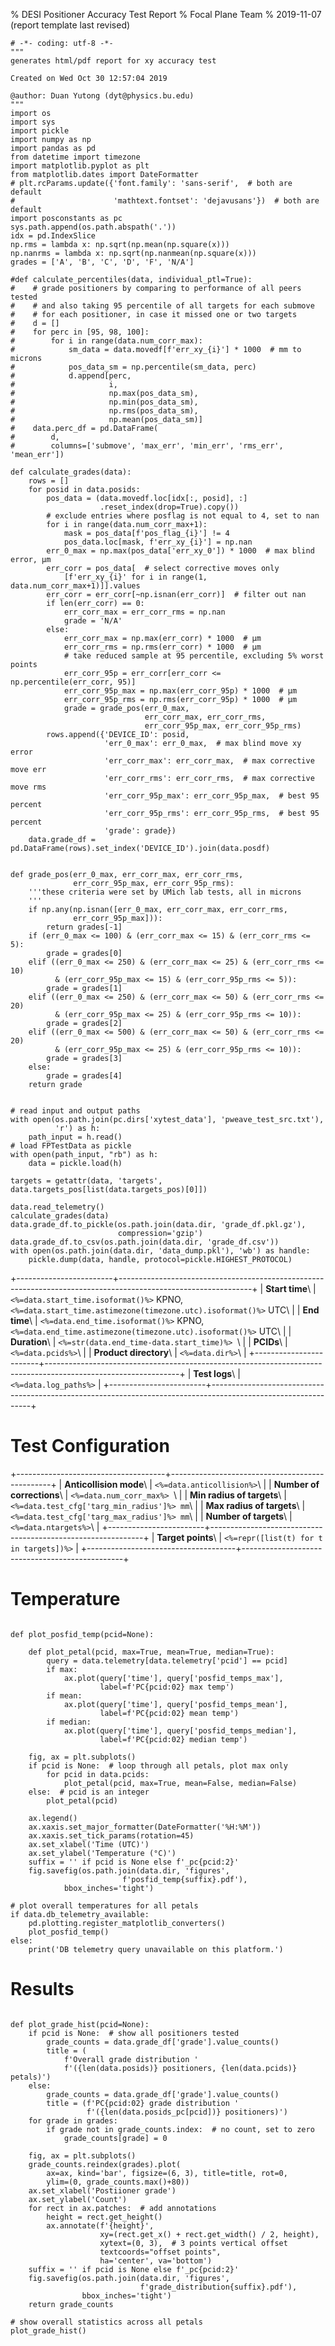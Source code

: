 % DESI Positioner Accuracy Test Report
% Focal Plane Team
% 2019-11-07 (report template last revised)

```python, echo=False, results='hidden'
# -*- coding: utf-8 -*-
"""
generates html/pdf report for xy accuracy test

Created on Wed Oct 30 12:57:04 2019

@author: Duan Yutong (dyt@physics.bu.edu)
"""
import os
import sys
import pickle
import numpy as np
import pandas as pd
from datetime import timezone
import matplotlib.pyplot as plt
from matplotlib.dates import DateFormatter
# plt.rcParams.update({'font.family': 'sans-serif',  # both are default
#                      'mathtext.fontset': 'dejavusans'})  # both are default
import posconstants as pc
sys.path.append(os.path.abspath('.'))
idx = pd.IndexSlice
np.rms = lambda x: np.sqrt(np.mean(np.square(x)))
np.nanrms = lambda x: np.sqrt(np.nanmean(np.square(x)))
grades = ['A', 'B', 'C', 'D', 'F', 'N/A']

#def calculate_percentiles(data, individual_ptl=True):
#    # grade positioners by comparing to performance of all peers tested
#    # and also taking 95 percentile of all targets for each submove
#    # for each positioner, in case it missed one or two targets
#    d = []
#    for perc in [95, 98, 100]:
#        for i in range(data.num_corr_max):
#            sm_data = data.movedf[f'err_xy_{i}'] * 1000  # mm to microns
#            pos_data_sm = np.percentile(sm_data, perc)
#            d.append[perc,
#                     i,
#                     np.max(pos_data_sm),
#                     np.min(pos_data_sm),
#                     np.rms(pos_data_sm),
#                     np.mean(pos_data_sm)]
#    data.perc_df = pd.DataFrame(
#        d,
#        columns=['submove', 'max_err', 'min_err', 'rms_err', 'mean_err'])

def calculate_grades(data):
    rows = []
    for posid in data.posids:
        pos_data = (data.movedf.loc[idx[:, posid], :]
                    .reset_index(drop=True).copy())
        # exclude entries where posflag is not equal to 4, set to nan
        for i in range(data.num_corr_max+1):
            mask = pos_data[f'pos_flag_{i}'] != 4
            pos_data.loc[mask, f'err_xy_{i}'] = np.nan
        err_0_max = np.max(pos_data['err_xy_0']) * 1000  # max blind error, μm
        err_corr = pos_data[  # select corrective moves only
            [f'err_xy_{i}' for i in range(1, data.num_corr_max+1)]].values
        err_corr = err_corr[~np.isnan(err_corr)]  # filter out nan
        if len(err_corr) == 0:
            err_corr_max = err_corr_rms = np.nan
            grade = 'N/A'
        else:
            err_corr_max = np.max(err_corr) * 1000  # μm
            err_corr_rms = np.rms(err_corr) * 1000  # μm
            # take reduced sample at 95 percentile, excluding 5% worst points
            err_corr_95p = err_corr[err_corr <= np.percentile(err_corr, 95)]
            err_corr_95p_max = np.max(err_corr_95p) * 1000  # μm
            err_corr_95p_rms = np.rms(err_corr_95p) * 1000  # μm
            grade = grade_pos(err_0_max,
                              err_corr_max, err_corr_rms,
                              err_corr_95p_max, err_corr_95p_rms)
        rows.append({'DEVICE_ID': posid,
                     'err_0_max': err_0_max,  # max blind move xy error
                     'err_corr_max': err_corr_max,  # max corrective move err
                     'err_corr_rms': err_corr_rms,  # max corrective move rms
                     'err_corr_95p_max': err_corr_95p_max,  # best 95 percent
                     'err_corr_95p_rms': err_corr_95p_rms,  # best 95 percent
                     'grade': grade})
    data.grade_df = pd.DataFrame(rows).set_index('DEVICE_ID').join(data.posdf)


def grade_pos(err_0_max, err_corr_max, err_corr_rms,
              err_corr_95p_max, err_corr_95p_rms):
    '''these criteria were set by UMich lab tests, all in microns
    '''
    if np.any(np.isnan([err_0_max, err_corr_max, err_corr_rms,
              err_corr_95p_max])):
        return grades[-1]
    if (err_0_max <= 100) & (err_corr_max <= 15) & (err_corr_rms <= 5):
        grade = grades[0]
    elif ((err_0_max <= 250) & (err_corr_max <= 25) & (err_corr_rms <= 10)
          & (err_corr_95p_max <= 15) & (err_corr_95p_rms <= 5)):
        grade = grades[1]
    elif ((err_0_max <= 250) & (err_corr_max <= 50) & (err_corr_rms <= 20)
          & (err_corr_95p_max <= 25) & (err_corr_95p_rms <= 10)):
        grade = grades[2]
    elif ((err_0_max <= 500) & (err_corr_max <= 50) & (err_corr_rms <= 20)
          & (err_corr_95p_max <= 25) & (err_corr_95p_rms <= 10)):
        grade = grades[3]
    else:
        grade = grades[4]
    return grade


# read input and output paths
with open(os.path.join(pc.dirs['xytest_data'], 'pweave_test_src.txt'),
          'r') as h:
    path_input = h.read()
# load FPTestData as pickle
with open(path_input, "rb") as h:
    data = pickle.load(h)

targets = getattr(data, 'targets', data.targets_pos[list(data.targets_pos)[0]])

data.read_telemetry()
calculate_grades(data)
data.grade_df.to_pickle(os.path.join(data.dir, 'grade_df.pkl.gz'),
                        compression='gzip')
data.grade_df.to_csv(os.path.join(data.dir, 'grade_df.csv'))
with open(os.path.join(data.dir, 'data_dump.pkl'), 'wb') as handle:
    pickle.dump(data, handle, protocol=pickle.HIGHEST_PROTOCOL)

```

+------------------------+---------------------------------------------------------------------------------------------------------------+
| **Start time**\        | ``<%=data.start_time.isoformat()%>`` KPNO, ``<%=data.start_time.astimezone(timezone.utc).isoformat()%>`` UTC\ |
| **End time**\          | ``<%=data.end_time.isoformat()%>`` KPNO, ``<%=data.end_time.astimezone(timezone.utc).isoformat()%>`` UTC\     |
| **Duration**\          | ``<%=str(data.end_time-data.start_time)%> ``\                                                                 |
| **PCIDs**\             | ``<%=data.pcids%>``\                                                                                         |
| **Product directory**\ | ``<%=data.dir%>``\                                                                                            |
+------------------------+---------------------------------------------------------------------------------------------------------------+
| **Test logs**\         | ``<%=data.log_paths%>``                                                                                       |
+------------------------+---------------------------------------------------------------------------------------------------------------+

# Test Configuration

+-------------------------------------+------------------------------------------------+
| **Anticollision mode**\             | ``<%=data.anticollision%>``\                   |
| **Number of corrections**\          | ``<%=data.num_corr_max%> ``\                   |
| **Min radius of targets**\          | ``<%=data.test_cfg['targ_min_radius']%> mm``\  |
| **Max radius of targets**\          | ``<%=data.test_cfg['targ_max_radius']%> mm``\  |
| **Number of targets**\              | ``<%=data.ntargets%>``\                        |
+------------------------+-------------------------------------------------------------+
| **Target points**\                  | ``<%=repr([list(t) for t in targets])%>`` |
+-------------------------------------+------------------------------------------------+

# Temperature

```python, echo=False, results='raw'

def plot_posfid_temp(pcid=None):

    def plot_petal(pcid, max=True, mean=True, median=True):
        query = data.telemetry[data.telemetry['pcid'] == pcid]
        if max:
            ax.plot(query['time'], query['posfid_temps_max'],
                    label=f'PC{pcid:02} max temp')
        if mean:
            ax.plot(query['time'], query['posfid_temps_mean'],
                    label=f'PC{pcid:02} mean temp')
        if median:
            ax.plot(query['time'], query['posfid_temps_median'],
                    label=f'PC{pcid:02} median temp')

    fig, ax = plt.subplots()
    if pcid is None:  # loop through all petals, plot max only
        for pcid in data.pcids:
            plot_petal(pcid, max=True, mean=False, median=False)
    else:  # pcid is an integer
        plot_petal(pcid)
    
    ax.legend()
    ax.xaxis.set_major_formatter(DateFormatter('%H:%M'))
    ax.xaxis.set_tick_params(rotation=45)
    ax.set_xlabel('Time (UTC)')
    ax.set_ylabel('Temperature (°C)')
    suffix = '' if pcid is None else f'_pc{pcid:2}'
    fig.savefig(os.path.join(data.dir, 'figures',
                         f'posfid_temp{suffix}.pdf'),
            bbox_inches='tight')

# plot overall temperatures for all petals
if data.db_telemetry_available:
    pd.plotting.register_matplotlib_converters()
    plot_posfid_temp()
else:
    print('DB telemetry query unavailable on this platform.')
```

# Results

```python, echo=False, results='hidden'

def plot_grade_hist(pcid=None):
    if pcid is None:  # show all positioners tested
        grade_counts = data.grade_df['grade'].value_counts()
        title = (
            f'Overall grade distribution '
            f'({len(data.posids)} positioners, {len(data.pcids)} petals)')
    else:
        grade_counts = data.grade_df['grade'].value_counts()
        title = (f'PC{pcid:02} grade distribution '
                 f'({len(data.posids_pc[pcid])} positioners)')
    for grade in grades:
        if grade not in grade_counts.index:  # no count, set to zero
            grade_counts[grade] = 0

    fig, ax = plt.subplots()
    grade_counts.reindex(grades).plot(
        ax=ax, kind='bar', figsize=(6, 3), title=title, rot=0,
        ylim=(0, grade_counts.max()+80))
    ax.set_xlabel('Postiioner grade')
    ax.set_ylabel('Count')
    for rect in ax.patches:  # add annotations
        height = rect.get_height()
        ax.annotate(f'{height}',
                    xy=(rect.get_x() + rect.get_width() / 2, height),
                    xytext=(0, 3),  # 3 points vertical offset
                    textcoords="offset points",
                    ha='center', va='bottom')
    suffix = '' if pcid is None else f'_pc{pcid:2}'
    fig.savefig(os.path.join(data.dir, 'figures',
                             f'grade_distribution{suffix}.pdf'),
                bbox_inches='tight')
    return grade_counts

# show overall statistics across all petals
plot_grade_hist()

```
